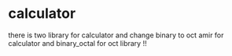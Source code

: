 # calculator
there is two library for calculator and change binary to oct 
amir for calculator 
and binary_octal for oct library !!
